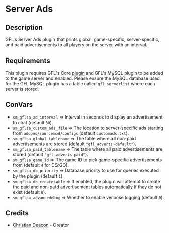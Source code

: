 # Server Ads
## Description
GFL's Server Ads plugin that prints global, game-specific, server-specific, and paid advertisements to all players on the server with an interval.

## Requirements
This plugin requires GFL's Core [plugin](https://github.com/GFLClan/SM-Core) and GFL's MySQL plugin to be added to the game server and enabled. Please ensure the MySQL database used for the GFL MySQL plugin has a table called `gfl_serverlist` where each server is stored.

## ConVars
* `sm_gflsa_ad_interval` => Interval in seconds to display an advertisement to chat (default `30`).
* `sm_gflsa_custom_ads_file` => The location to server-specific ads starting from `addons/sourcemod/configs` (default `customads.txt`).
* `sm_gflsa_global_tablename` => The table where all non-paid advertisements are stored (default `"gfl_adverts-default"`).
* `sm_gflsa_paid_tablename` => The table where all paid advertisements are stored (default `"gfl_adverts-paid"`).
* `sm_gflsa_game_id` => The game ID to pick game-specific advertisements from (default `4` for CS:GO).
* `sm_gflsa_db_priority` => Database priority to use for queries executed by the plugin (default `1`).
* `sm_gflsa_db_createtable` => If enabled, the plugin will attempt to create the paid and non-paid advertisement tables automatically if they do not exist (default `0`).
* `sm_gflsa_advancedebug` => Whether to enable verbose logging (default `0`).

## Credits
* [Christian Deacon](https://www.linkedin.com/in/christian-deacon-902042186/) - Creator